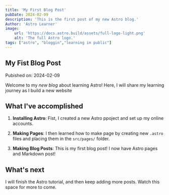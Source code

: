 ```yaml
---
title: 'My First Blog Post'
pubDate: 2024-02-09
description: 'This is the first post of my new Astro blog.'
Author: 'Astro Learner'
image:
    url: 'https://docs.astro.build/assets/full-logo-light.png'
    alt: 'The full Astro logo.'
tags: ["astro", "bloggin","learning in public"]
---
```


## My Fist Blog Post

Pubished on: 2024-02-09

Welcome to my _new blog_ about learning Astro! Here, I will share my learning journey as I build a new website

## What I've accomplished

1. **Installing Astro**: Fist, I created a new Astro ppoject and set up my online accounts.

2. **Making Pages**: I then learned how to make page by creating new `.astro` files and placing them in the `src/pages/` folder.

3. **Making Blog Posts**: This is my first blog post! I now have Astro pages and Markdown post!

## What's next 

I will finish the Astro tutorial, and then keep adding more posts. Watch this space for more to come.
